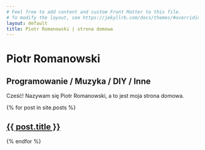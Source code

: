 ```yaml
---
# Feel free to add content and custom Front Matter to this file.
# To modify the layout, see https://jekyllrb.com/docs/themes/#overriding-theme-defaults
layout: default
title: Piotr Romanowski | strona domowa
---
```

<h1 class="page-title">Piotr Romanowski</h1>

## Programowanie / Muzyka / DIY / Inne

Cześć! Nazywam się Piotr Romanowski, a to jest moja strona domowa. 

<div>
  {% for post in site.posts %}
    <section class="post">
      <h2> <a href="{{ post.url }}">{{ post.title }}</a> </h2>
    </section>
  {% endfor %}
</div>